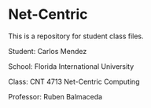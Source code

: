# Net-Centric

This is a repository for student class files.

Student: Carlos Mendez

School: Florida International University

Class: CNT 4713 Net-Centric Computing

Professor: Ruben Balmaceda
